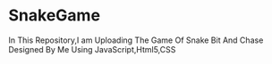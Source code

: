# SnakeGame
In This Repository,I am Uploading The Game Of Snake Bit And Chase Designed By Me Using JavaScript,Html5,CSS
